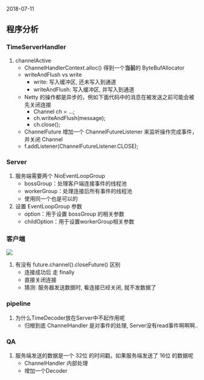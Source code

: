 2018-07-11

## 程序分析

### TimeServerHandler
1. channelActive
    - ChannelHandlerContext.alloc() 得到一个**当前**的 ByteBufAllocator
    - writeAndFlush vs write
        - write: 写入缓冲区, 还未写入到通道
        - writeAndFlush: 写入缓冲区, 并写入到通道
    - Netty 的操作都是异步的，例如下面代码中的消息在被发送之前可能会被先关闭连接
        - Channel ch = ...;
        - ch.writeAndFlush(message);
        - ch.close();
    - ChannelFuture 增加一个 ChannelFutureListener 来监听操作完成事件，并关闭 Channel
    - f.addListener(ChannelFutureListener.CLOSE);
    
### Server
1. 服务端需要两个 NioEventLoopGroup
    - bossGroup：处理客户端连接事件的线程池
    - workerGroup：处理连接后所有事件的线程池
    - 使用同一个也是可以的
2. 设置 EventLoopGroup 参数
    - option：用于设置 bossGroup 的相关参数
    - childOption：用于设置workerGroup相关参数
    
### 客户端 
![](https://github.com/t734070824/tq.java/blob/master/tq.java.netty/src/main/java/_from_web/_jianshu_linyuan/_time_server/1.jpg?raw=true)

1. 有没有 future.channel().closeFuture() 区别
    - 连接成功后 走 finally
    - 直接关闭连接
    - 猜测: 服务器发送数据时, 看连接已经关闭, 就不发数据了
    
### pipeline
1. 为什么TimeDecoder放在Server中不起作用呢
    - 归根到底 ChannelHandler 是对事件的处理, Server没有read事件啊啊啊..
  
  
### QA
1. 服务端发送的数据是一个 32位 的时间戳，如果服务端发送了 16位 的数据呢
    - ChannelHandler 内部处理
    - 增加一个Decoder
  
    